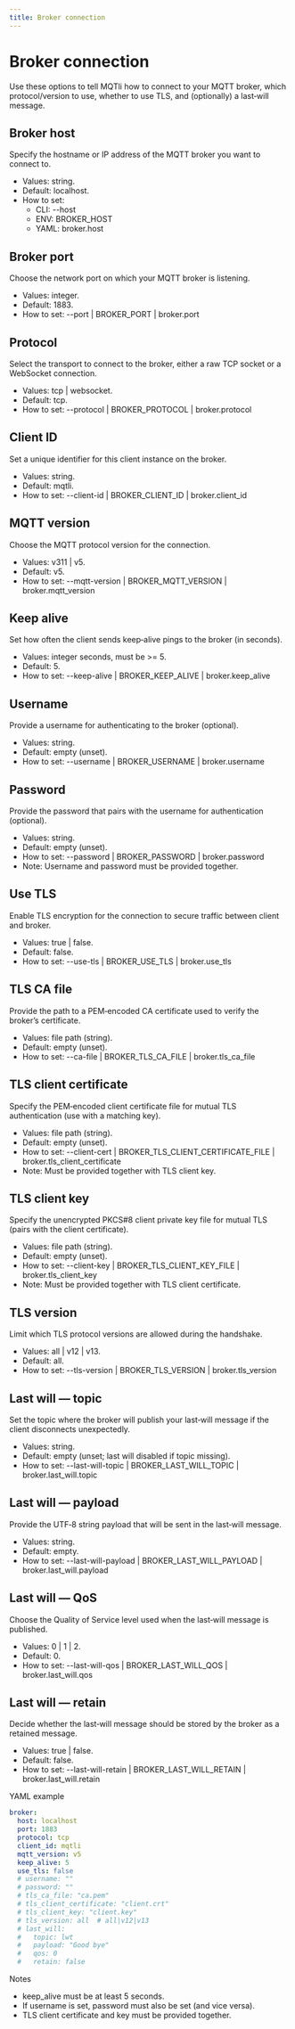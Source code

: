 ```yaml
---
title: Broker connection
---
```


Broker connection
=================

Use these options to tell MQTli how to connect to your MQTT broker, which protocol/version to use, whether to use TLS, and (optionally) a last‑will message.

Broker host
-----------
Specify the hostname or IP address of the MQTT broker you want to connect to.
- Values: string.
- Default: localhost.
- How to set:
  - CLI: --host
  - ENV: BROKER_HOST
  - YAML: broker.host

Broker port
-----------
Choose the network port on which your MQTT broker is listening.
- Values: integer.
- Default: 1883.
- How to set: --port | BROKER_PORT | broker.port

Protocol
--------
Select the transport to connect to the broker, either a raw TCP socket or a WebSocket connection.
- Values: tcp | websocket.
- Default: tcp.
- How to set: --protocol | BROKER_PROTOCOL | broker.protocol

Client ID
---------
Set a unique identifier for this client instance on the broker.
- Values: string.
- Default: mqtli.
- How to set: --client-id | BROKER_CLIENT_ID | broker.client_id

MQTT version
------------
Choose the MQTT protocol version for the connection.
- Values: v311 | v5.
- Default: v5.
- How to set: --mqtt-version | BROKER_MQTT_VERSION | broker.mqtt_version

Keep alive
----------
Set how often the client sends keep‑alive pings to the broker (in seconds).
- Values: integer seconds, must be >= 5.
- Default: 5.
- How to set: --keep-alive | BROKER_KEEP_ALIVE | broker.keep_alive

Username
--------
Provide a username for authenticating to the broker (optional).
- Values: string.
- Default: empty (unset).
- How to set: --username | BROKER_USERNAME | broker.username

Password
--------
Provide the password that pairs with the username for authentication (optional).
- Values: string.
- Default: empty (unset).
- How to set: --password | BROKER_PASSWORD | broker.password
- Note: Username and password must be provided together.

Use TLS
-------
Enable TLS encryption for the connection to secure traffic between client and broker.
- Values: true | false.
- Default: false.
- How to set: --use-tls | BROKER_USE_TLS | broker.use_tls

TLS CA file
-----------
Provide the path to a PEM‑encoded CA certificate used to verify the broker’s certificate.
- Values: file path (string).
- Default: empty (unset).
- How to set: --ca-file | BROKER_TLS_CA_FILE | broker.tls_ca_file

TLS client certificate
----------------------
Specify the PEM‑encoded client certificate file for mutual TLS authentication (use with a matching key).
- Values: file path (string).
- Default: empty (unset).
- How to set: --client-cert | BROKER_TLS_CLIENT_CERTIFICATE_FILE | broker.tls_client_certificate
- Note: Must be provided together with TLS client key.

TLS client key
--------------
Specify the unencrypted PKCS#8 client private key file for mutual TLS (pairs with the client certificate).
- Values: file path (string).
- Default: empty (unset).
- How to set: --client-key | BROKER_TLS_CLIENT_KEY_FILE | broker.tls_client_key
- Note: Must be provided together with TLS client certificate.

TLS version
-----------
Limit which TLS protocol versions are allowed during the handshake.
- Values: all | v12 | v13.
- Default: all.
- How to set: --tls-version | BROKER_TLS_VERSION | broker.tls_version

Last will — topic
-----------------
Set the topic where the broker will publish your last‑will message if the client disconnects unexpectedly.
- Values: string.
- Default: empty (unset; last will disabled if topic missing).
- How to set: --last-will-topic | BROKER_LAST_WILL_TOPIC | broker.last_will.topic

Last will — payload
-------------------
Provide the UTF‑8 string payload that will be sent in the last‑will message.
- Values: string.
- Default: empty.
- How to set: --last-will-payload | BROKER_LAST_WILL_PAYLOAD | broker.last_will.payload

Last will — QoS
---------------
Choose the Quality of Service level used when the last‑will message is published.
- Values: 0 | 1 | 2.
- Default: 0.
- How to set: --last-will-qos | BROKER_LAST_WILL_QOS | broker.last_will.qos

Last will — retain
------------------
Decide whether the last‑will message should be stored by the broker as a retained message.
- Values: true | false.
- Default: false.
- How to set: --last-will-retain | BROKER_LAST_WILL_RETAIN | broker.last_will.retain

YAML example
```yaml
broker:
  host: localhost
  port: 1883
  protocol: tcp
  client_id: mqtli
  mqtt_version: v5
  keep_alive: 5
  use_tls: false
  # username: ""
  # password: ""
  # tls_ca_file: "ca.pem"
  # tls_client_certificate: "client.crt"
  # tls_client_key: "client.key"
  # tls_version: all  # all|v12|v13
  # last_will:
  #   topic: lwt
  #   payload: "Good bye"
  #   qos: 0
  #   retain: false
```

Notes
- keep_alive must be at least 5 seconds.
- If username is set, password must also be set (and vice versa).
- TLS client certificate and key must be provided together.
